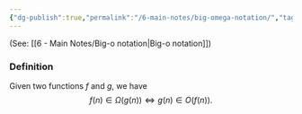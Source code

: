 ```yaml
---
{"dg-publish":true,"permalink":"/6-main-notes/big-omega-notation/","tags":["dsa","info"]}
---
```


(See: [[6 - Main Notes/Big-o notation\|Big-o notation]])
### Definition

Given two functions $f$ and $g$, we have
$$f(n) \in \Omega(g(n)) \iff g(n) \in O(f(n)).$$
